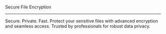 Secure File Encryption
_______________________________________________________________________
Secure.
Private. 
Fast.
Protect your sensitive files with advanced encryption and seamless access.
Trusted by professionals for robust data privacy.
